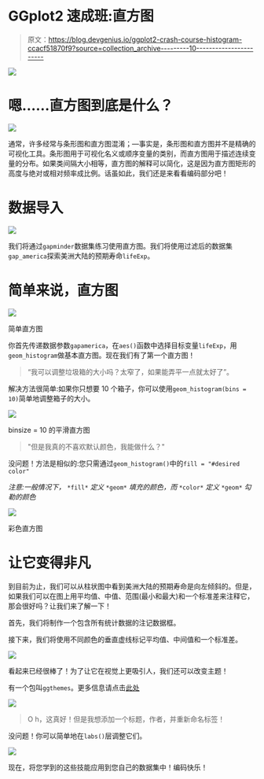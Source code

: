 # GGplot2 速成班:直方图

> 原文：<https://blog.devgenius.io/ggplot2-crash-course-histogram-ccacf51870f9?source=collection_archive---------10----------------------->

![](img/0e4a2324dbf0773b872870ee33c56f61.png)

# 嗯……直方图到底是什么？

![](img/05e57fb22e6f2ec68ef19d18de605cd8.png)

通常，许多经常与条形图和直方图混淆；—事实是，条形图和直方图并不是精确的可视化工具。条形图用于可视化名义或顺序变量的类别，而直方图用于描述连续变量的分布。如果类间隔大小相等，直方图的解释可以简化，这是因为直方图矩形的高度与绝对或相对频率成比例。话虽如此，我们还是来看看编码部分吧！

# 数据导入

![](img/1620a83bb0c78d13d3550f59753c169e.png)

我们将通过`gapminder`数据集练习使用直方图。我们将使用过滤后的数据集`gap_america`探索美洲大陆的预期寿命`lifeExp`。

# 简单来说，直方图

![](img/2bcb156c594564464d868d0ec8016938.png)

简单直方图

你首先传递数据参数`gapamerica`，在`aes()`函数中选择目标变量`lifeExp`，用`geom_histogram`做基本直方图。现在我们有了第一个直方图！

> “我可以调整垃圾箱的大小吗？太窄了，如果能弄平一点就太好了”。

解决方法很简单:如果你只想要 10 个箱子，你可以使用`geom_histogram(bins = 10)`简单地调整箱子的大小。

![](img/abb2b9a5b40d53035e2ed7ba8273d115.png)

binsize = 10 的平滑直方图

> "但是我真的不喜欢默认颜色，我能做什么？"

没问题！方法是相似的:您只需通过`geom_histogram()`中的`fill = "#desired color"`

*注意:一般情况下，* `*fill*` *定义* `*geom*` *填充的颜色，而* `*color*` *定义* `*geom*` *勾勒的颜色*

![](img/02b89a07e9a1c28a8d19548281f302d1.png)

彩色直方图

# 让它变得非凡

到目前为止，我们可以从柱状图中看到美洲大陆的预期寿命是向左倾斜的。但是，如果我们可以在图上用平均值、中值、范围(最小和最大)和一个标准差来注释它，那会很好吗？让我们来了解一下！

首先，我们将制作一个包含所有统计数据的注记数据框。

接下来，我们将使用不同颜色的垂直虚线标记平均值、中间值和一个标准差。

![](img/b94985302459a55c2c4c65aaaa524e69.png)

看起来已经很棒了！为了让它在视觉上更吸引人，我们还可以改变主题！

有一个包叫`ggthemes`。更多信息请点击[此处](https://yutannihilation.github.io/allYourFigureAreBelongToUs/ggthemes/)

![](img/9480eda4f05020958bc925b62bc622a7.png)

> O h，这真好！但是我想添加一个标题，作者，并重新命名标签！

没问题！你可以简单地在`labs()`层调整它们。

![](img/6be2d5db244d3dd6d9e95c07135cf5cf.png)

现在，将您学到的这些技能应用到您自己的数据集中！编码快乐！